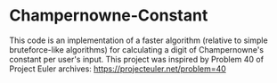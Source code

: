 # Champernowne-Constant
This code is an implementation of a faster algorithm (relative to simple bruteforce-like algorithms) for calculating a digit of Champernowne's constant per user's input. This project was inspired by Problem 40 of Project Euler archives: https://projecteuler.net/problem=40

